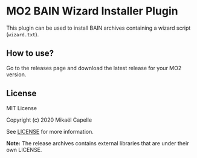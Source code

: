 # MO2 BAIN Wizard Installer Plugin

This plugin can be used to install BAIN archives containing a wizard script (`wizard.txt`).

## How to use?

Go to the releases page and download the latest release for your MO2 version.

## License

MIT License

Copyright (c) 2020 Mikaël Capelle

See [LICENSE](LICENSE) for more information.

**Note:** The release archives contains external libraries that are under their
own LICENSE.
